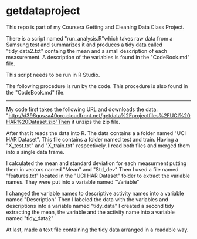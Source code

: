 getdataproject
==============



This repo is part of my Coursera Getting and Cleaning Data Class Project.

There is a script named "run_analysis.R"which takes raw data from a Samsung test and summarizes it and produces a tidy data
called "tidy_data2.txt" containg the mean and a small description of each measurement. A description of the variables
is found in the "CodeBook.md" file.

This script needs to be run in R Studio.


The following procedure is run by the code. This procedure is also found in the "CodeBook.md" file.

_______________________________________________________________
My code first takes the following URL and downloads the data:
"http://d396qusza40orc.cloudfront.net/getdata%2Fprojectfiles%2FUCI%20HAR%20Dataset.zip"Then it unzips the zip file.

After that it reads the data into R.
The data contains a a folder named "UCI HAR Dataset".
This file contains a folder named test and train.
Having a "X_test.txt" and "X_train.txt" respectively.
I read both files and merged them into a single data frame.

I calculated the mean and standard deviation for each measurment putting them in vectors named "Mean"
 and "Std_dev"
Then I used a file named "features.txt" located in the "UCI HAR Dataset" folder to extract the variable names.
They were put into a variable named "Variable"

I changed the variable names to descriptive activity names into a variable named "Description"
Then I labeled the data with the variables and descriptions into a variable named "tidy_data"
I created a second tidy extracting the mean, the variable and the activity name into a variable named "tidy_data2"

At last, made a text file containing the tidy data arranged in a readable way.